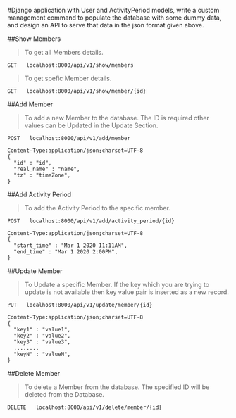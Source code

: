 #Django application with User and ActivityPeriod models, write a custom management command to populate the database with some dummy data, and design an API to serve that data in the json format given above.



##Show Members

> To get all Members details.
```
GET   localhost:8000/api/v1/show/members
```
> To get spefic Member details.
```
GET   localhost:8000/api/v1/show/member/{id}
```


##Add Member

> To add a new Member to the database. The ID is required other values can be Updated in the Update Section.
```
POST   localhost:8000/api/v1/add/member

Content-Type:application/json;charset=UTF-8
{
  "id" : "id",
  "real_name" : "name",
  "tz" : "timeZone",
}
```


##Add Activity Period

> To add the Activity Period to the specific member.
```
POST   localhost:8000/api/v1/add/activity_period/{id}

Content-Type:application/json;charset=UTF-8
{
  "start_time" : "Mar 1 2020 11:11AM",
  "end_time" : "Mar 1 2020 2:00PM",
}
```


##Update Member

> To Update a specific Member. If the key which you are trying to update is not available then key value pair is inserted as a new record.
```
PUT   localhost:8000/api/v1/update/member/{id}

Content-Type:application/json;charset=UTF-8
{
  "key1" : "value1",
  "key2" : "value2",
  "key3" : "value3",
  ........
  "keyN" : "valueN",
}
```


##Delete Member

> To delete a Member from the database. The specified ID will be deleted from the Database.
```
DELETE   localhost:8000/api/v1/delete/member/{id}
```
